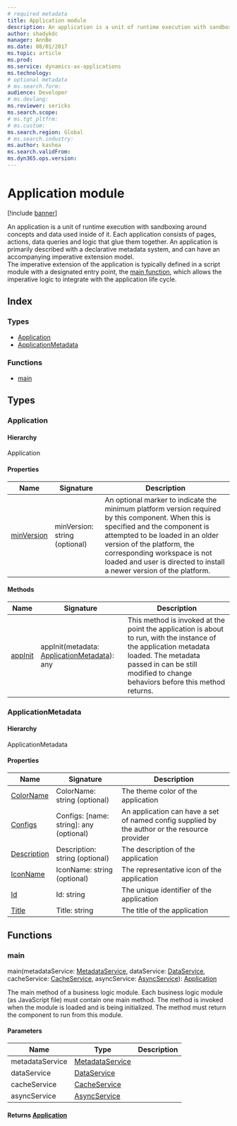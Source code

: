 ```yaml
---
# required metadata
title: Application module
description: An application is a unit of runtime execution with sandboxing around concepts and data used inside of it. Each application consists of pages, actions, data queries and logic that glue them together. An application is primarily described with a declarative metadata system, and can have an accompanying imperative extension model. &lt;br&gt;
author: shadykdc
manager: AnnBe
ms.date: 08/01/2017
ms.topic: article
ms.prod: 
ms.service: dynamics-ax-applications
ms.technology: 
# optional metadata
# ms.search.form:
audience: Developer
# ms.devlang: 
ms.reviewer: sericks
ms.search.scope: 
# ms.tgt_pltfrm: 
# ms.custom:
ms.search.region: Global
# ms.search.industry: 
ms.author: kashea
ms.search.validFrom:
ms.dyn365.ops.version:
---
```


# Application module

[!include [banner](../../../../includes/banner.md)]

An application is a unit of runtime execution with sandboxing around concepts and data used inside of it.
Each application consists of pages, actions, data queries and logic that glue them together. An application
is primarily described with a declarative metadata system, and can have an accompanying imperative extension model. <br>
The imperative extension of the application is typically defined in a script module with a designated entry point,
the [main function](#main), which allows the imperative logic to integrate with the application life cycle.

## Index

### Types

* [Application](../interfaces/services-application-iapplication.md)
* [ApplicationMetadata](../interfaces/services-application-iapplicationmetadata.md)

### Functions

* [main](services-application.md#main)

## Types


### Application

#### Hierarchy

Application <br>

#### Properties

| Name | Signature | Description |
| ---- | --------- | ----------- |
| [minVersion](../interfaces/services-application-iapplication.md#minversion) |minVersion: string (optional)  <br>|An optional marker to indicate the minimum platform version required by this component. When this is specified and the component is attempted to be loaded in an older version of the platform, the corresponding workspace is not loaded and user is directed to install a newer version of the platform.<br>  |

#### Methods

| Name | Signature | Description |
| ---- | --------- | ----------- |
| [appInit](../interfaces/services-application-iapplication.md#appinit) |appInit(metadata: [ApplicationMetadata](../interfaces/services-application-iapplicationmetadata.md)): any|This method is invoked at the point the application is about to run, with the instance of the application metadata loaded. The metadata passed in can be still modified to change behaviors before this method returns.<br>  |


### ApplicationMetadata

#### Hierarchy

ApplicationMetadata <br>

#### Properties

| Name | Signature | Description |
| ---- | --------- | ----------- |
| [ColorName](../interfaces/services-application-iapplicationmetadata.md#colorname) |ColorName: string (optional)  <br>|The theme color of the application<br>  |
| [Configs](../interfaces/services-application-iapplicationmetadata.md#configs) |Configs: [name: string]: any (optional)  <br>|An application can have a set of named config supplied by the author or the resource provider<br>  |
| [Description](../interfaces/services-application-iapplicationmetadata.md#description) |Description: string (optional)  <br>|The description of the application<br>  |
| [IconName](../interfaces/services-application-iapplicationmetadata.md#iconname) |IconName: string (optional)  <br>|The representative icon of the application<br>  |
| [Id](../interfaces/services-application-iapplicationmetadata.md#id) |Id: string <br>|The unique identifier of the application<br>  |
| [Title](../interfaces/services-application-iapplicationmetadata.md#title) |Title: string <br>|The title of the application<br>  |

## Functions


### main
main(metadataService: [MetadataService](../interfaces/services-business-logic-services-imetadataservice.md), dataService: [DataService](../interfaces/services-business-logic-services-idataservice.md), cacheService: [CacheService](../interfaces/services-business-logic-services-icacheservice.md), asyncService: [AsyncService](../interfaces/services-business-logic-services-iasyncservice.md)): [Application](../interfaces/services-application-iapplication.md)

The main method of a business logic module. Each business logic module (as JavaScript file) must contain one main method. The method
is invoked when the module is loaded and is being initialized. The method must return the component to run from this module.


#### Parameters

| Name | Type | Description |
| ---- | ---- | ----------- |
| metadataService|[MetadataService](../interfaces/services-business-logic-services-imetadataservice.md)||
| dataService|[DataService](../interfaces/services-business-logic-services-idataservice.md)||
| cacheService|[CacheService](../interfaces/services-business-logic-services-icacheservice.md)||
| asyncService|[AsyncService](../interfaces/services-business-logic-services-iasyncservice.md)||

#### Returns [Application](../interfaces/services-application-iapplication.md)

